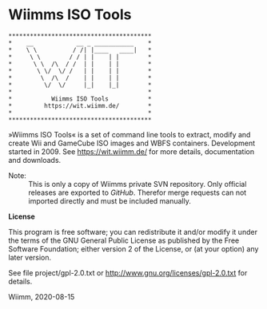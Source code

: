 # Wiimms ISO Tools

    ****************************************
    *    __            __ _ ___________    *
    *    \ \          / /| |____   ____|   *
    *     \ \        / / | |    | |        *
    *      \ \  /\  / /  | |    | |        *
    *       \ \/  \/ /   | |    | |        *
    *        \  /\  /    | |    | |        *
    *         \/  \/     |_|    |_|        *
    *                                      *
    *           Wiimms ISO Tools           *
    *         https://wit.wiimm.de/        *
    *                                      *
    ****************************************

»Wiimms ISO Tools« is a set of command line tools to extract,
modify and create Wii and GameCube ISO images and WBFS containers.
Development started in 2009.
See https://wit.wiimm.de/ for more details, documentation and downloads.

<dl><dt>Note:</dt>
<dd>This is only a copy of Wiimms private SVN repository.
Only official releases are exported to <i>GitHub</i>.
Therefor merge requests can not imported directly and must be included manually.
</dd></dl>

**License**

This program is free software;
you can redistribute it and/or modify it under the terms of the
GNU General Public License as published by the Free Software Foundation;
either version 2 of the License, or (at your option) any later version.

See file project/gpl-2.0.txt or http://www.gnu.org/licenses/gpl-2.0.txt for details.

Wiimm, 2020-08-15
